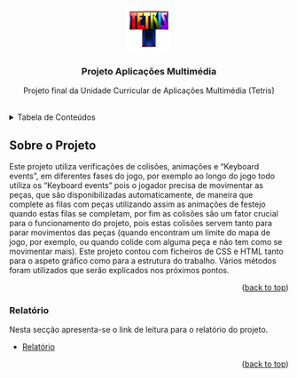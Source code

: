 <br />
<div align="center">
  <a href="https://goncalonevescorreia.github.io/tetris/">
    <img src="Assets/images/layout/logo.png" alt="Logo" width="80" height="80">
  </a>

  <h3 align="center">Projeto Aplicações Multimédia</h3>

  <p align="center">
    Projeto final da Unidade Curricular de Aplicações Multimédia (Tetris)
    <br />
    <br />
  </p>
</div>

<details>
  <summary>Tabela de Conteúdos</summary>
  <ol>
    <li>
      <a href="#about-the-project">Sobre o Projeto</a>
      <ul>
        <li><a href="#built-with">Relatório</a></li>
      </ul>
    </li>   
 </ol>
</details>


## Sobre o Projeto

Este projeto utiliza verificações de colisões, animações e “Keyboard events”, em diferentes fases do jogo, por exemplo ao longo do jogo todo utiliza os “Keyboard events” pois o jogador precisa de movimentar as peças, que são disponibilizadas automaticamente, de maneira que complete as filas com peças utilizando assim as animações de festejo quando estas filas se completam, por fim as colisões são um fator crucial para o funcionamento do projeto, pois estas colisões servem tanto para parar movimentos das peças (quando encontram um limite do mapa de jogo, por exemplo, ou quando colide com alguma peça e não tem como se movimentar mais). Este projeto contou com ficheiros de CSS e HTML tanto para o aspeto gráfico como para a estrutura do trabalho. Vários métodos foram utilizados que serão explicados nos próximos pontos. 

<p align="right">(<a href="#top">back to top</a>)</p>



### Relatório
Nesta secção apresenta-se o link de leitura para o relatório do projeto.

* [Relatório](ipsantarem-my.sharepoint.com/:w:/g/personal/190100365_esg_ipsantarem_pt/EZzxYywaAJFMiPkJlTmpJ8QBIeB7Y3fBzfKtRamecUF5cQ?email=antonio.roberto%40esg.ipsantarem.pt&e=H4IZ7N)

<p align="right">(<a href="#top">back to top</a>)</p>
